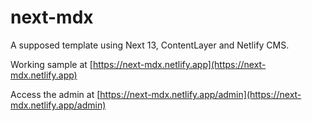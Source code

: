 # next-mdx

A supposed template using Next 13, ContentLayer and Netlify CMS.

Working sample at [https://next-mdx.netlify.app](https://next-mdx.netlify.app)

Access the admin at [https://next-mdx.netlify.app/admin](https://next-mdx.netlify.app/admin)

